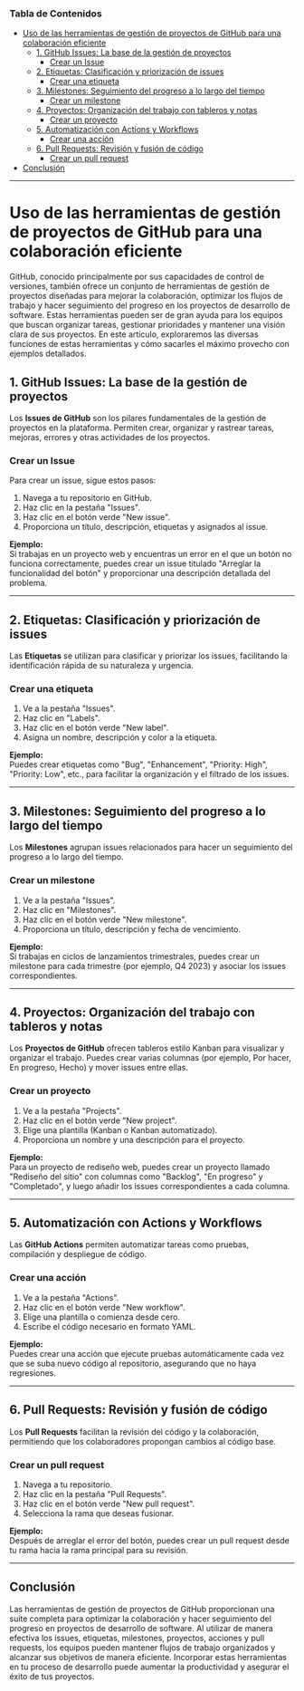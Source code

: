 ### Tabla de Contenidos

- [Uso de las herramientas de gestión de proyectos de GitHub para una colaboración eficiente](#uso-de-las-herramientas-de-gestión-de-proyectos-de-github-para-una-colaboración-eficiente)  
  - [1. GitHub Issues: La base de la gestión de proyectos](#1-github-issues-la-base-de-la-gestión-de-proyectos)  
    - [Crear un Issue](#crear-un-issue)  
  - [2. Etiquetas: Clasificación y priorización de issues](#2-etiquetas-clasificación-y-priorización-de-issues)  
    - [Crear una etiqueta](#crear-una-etiqueta)  
  - [3. Milestones: Seguimiento del progreso a lo largo del tiempo](#3-milestones-seguimiento-del-progreso-a-lo-largo-del-tiempo)  
    - [Crear un milestone](#crear-un-milestone)  
  - [4. Proyectos: Organización del trabajo con tableros y notas](#4-proyectos-organización-del-trabajo-con-tableros-y-notas)  
    - [Crear un proyecto](#crear-un-proyecto)  
  - [5. Automatización con Actions y Workflows](#5-automatización-con-actions-y-workflows)  
    - [Crear una acción](#crear-una-acción)  
  - [6. Pull Requests: Revisión y fusión de código](#6-pull-requests-revisión-y-fusión-de-código)  
    - [Crear un pull request](#crear-un-pull-request)  
- [Conclusión](#conclusión)  

---

# Uso de las herramientas de gestión de proyectos de GitHub para una colaboración eficiente  

GitHub, conocido principalmente por sus capacidades de control de versiones, también ofrece un conjunto de herramientas de gestión de proyectos diseñadas para mejorar la colaboración, optimizar los flujos de trabajo y hacer seguimiento del progreso en los proyectos de desarrollo de software. Estas herramientas pueden ser de gran ayuda para los equipos que buscan organizar tareas, gestionar prioridades y mantener una visión clara de sus proyectos. En este artículo, exploraremos las diversas funciones de estas herramientas y cómo sacarles el máximo provecho con ejemplos detallados.

## 1. **GitHub Issues: La base de la gestión de proyectos**  

Los **Issues de GitHub** son los pilares fundamentales de la gestión de proyectos en la plataforma. Permiten crear, organizar y rastrear tareas, mejoras, errores y otras actividades de los proyectos.  

### Crear un Issue  

Para crear un issue, sigue estos pasos:

1. Navega a tu repositorio en GitHub.  
2. Haz clic en la pestaña "Issues".  
3. Haz clic en el botón verde "New issue".  
4. Proporciona un título, descripción, etiquetas y asignados al issue.  

**Ejemplo:**  
Si trabajas en un proyecto web y encuentras un error en el que un botón no funciona correctamente, puedes crear un issue titulado "Arreglar la funcionalidad del botón" y proporcionar una descripción detallada del problema.

---

## 2. **Etiquetas: Clasificación y priorización de issues**  

Las **Etiquetas** se utilizan para clasificar y priorizar los issues, facilitando la identificación rápida de su naturaleza y urgencia.  

### Crear una etiqueta  

1. Ve a la pestaña "Issues".  
2. Haz clic en "Labels".  
3. Haz clic en el botón verde "New label".  
4. Asigna un nombre, descripción y color a la etiqueta.  

**Ejemplo:**  
Puedes crear etiquetas como "Bug", "Enhancement", "Priority: High", "Priority: Low", etc., para facilitar la organización y el filtrado de los issues.

---

## 3. **Milestones: Seguimiento del progreso a lo largo del tiempo**  

Los **Milestones** agrupan issues relacionados para hacer un seguimiento del progreso a lo largo del tiempo.  

### Crear un milestone  

1. Ve a la pestaña "Issues".  
2. Haz clic en "Milestones".  
3. Haz clic en el botón verde "New milestone".  
4. Proporciona un título, descripción y fecha de vencimiento.  

**Ejemplo:**  
Si trabajas en ciclos de lanzamientos trimestrales, puedes crear un milestone para cada trimestre (por ejemplo, Q4 2023) y asociar los issues correspondientes.

---

## 4. **Proyectos: Organización del trabajo con tableros y notas**  

Los **Proyectos de GitHub** ofrecen tableros estilo Kanban para visualizar y organizar el trabajo. Puedes crear varias columnas (por ejemplo, Por hacer, En progreso, Hecho) y mover issues entre ellas.  

### Crear un proyecto  

1. Ve a la pestaña "Projects".  
2. Haz clic en el botón verde "New project".  
3. Elige una plantilla (Kanban o Kanban automatizado).  
4. Proporciona un nombre y una descripción para el proyecto.  

**Ejemplo:**  
Para un proyecto de rediseño web, puedes crear un proyecto llamado "Rediseño del sitio" con columnas como "Backlog", "En progreso" y "Completado", y luego añadir los issues correspondientes a cada columna.

---

## 5. **Automatización con Actions y Workflows**  

Las **GitHub Actions** permiten automatizar tareas como pruebas, compilación y despliegue de código.  

### Crear una acción  

1. Ve a la pestaña "Actions".  
2. Haz clic en el botón verde "New workflow".  
3. Elige una plantilla o comienza desde cero.  
4. Escribe el código necesario en formato YAML.  

**Ejemplo:**  
Puedes crear una acción que ejecute pruebas automáticamente cada vez que se suba nuevo código al repositorio, asegurando que no haya regresiones.

---

## 6. **Pull Requests: Revisión y fusión de código**  

Los **Pull Requests** facilitan la revisión del código y la colaboración, permitiendo que los colaboradores propongan cambios al código base.  

### Crear un pull request  

1. Navega a tu repositorio.  
2. Haz clic en la pestaña "Pull Requests".  
3. Haz clic en el botón verde "New pull request".  
4. Selecciona la rama que deseas fusionar.  

**Ejemplo:**  
Después de arreglar el error del botón, puedes crear un pull request desde tu rama hacia la rama principal para su revisión.

---

## Conclusión  

Las herramientas de gestión de proyectos de GitHub proporcionan una suite completa para optimizar la colaboración y hacer seguimiento del progreso en proyectos de desarrollo de software. Al utilizar de manera efectiva los issues, etiquetas, milestones, proyectos, acciones y pull requests, los equipos pueden mantener flujos de trabajo organizados y alcanzar sus objetivos de manera eficiente. Incorporar estas herramientas en tu proceso de desarrollo puede aumentar la productividad y asegurar el éxito de tus proyectos.  